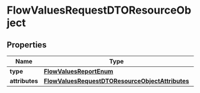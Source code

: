 
# FlowValuesRequestDTOResourceObject

## Properties
| Name | Type | Description | Notes |
| ------------ | ------------- | ------------- | ------------- |
| **type** | [**FlowValuesReportEnum**](FlowValuesReportEnum.md) |  |  |
| **attributes** | [**FlowValuesRequestDTOResourceObjectAttributes**](FlowValuesRequestDTOResourceObjectAttributes.md) |  |  |



